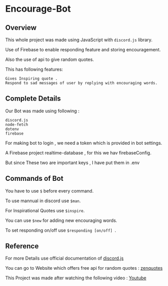 # Encourage-Bot
## Overview
 This whole project was made using JavaScript with `discord.js` library.
 
 Use of Firebase to enable responding feature and storing encouragement.

Also the use of api to give random quotes.

 This has following features:
 ```
 Gives Inspiring quote .
 Respond to sad messages of user by replying with encouraging words.
 ```

 ## Complete Details
 Our Bot was made using following :
 ```
 discord.js
 node-fetch
 dotenv
 firebase
 ```
 For making bot to login , we need a token which is provided in bot settings.

 A Firebase project realtime-database , for this we hav firebaseConfig.

 But since These two are important keys , I have put them in .env 

 ## Commands of Bot
 You have to use `$` before every command.
 
 To use mannual in discord use `$man`.
 
 For Inspirational Quotes use `$inspire`.
 
 You can use `$new` for adding new encouraging words.
 
 To set responding on/off use `$responding [on/off] `.

 ##  Reference
For more Details use official documentation of [discord.js](https://discord.js.org/#/)

You can go to Website which offers free api for random quotes : [zenquotes](https://zenquotes.io/api)

This Project was made after watching the following video : [Youtube](https://www.youtube.com/watch?v=7rU_KyudGBY)